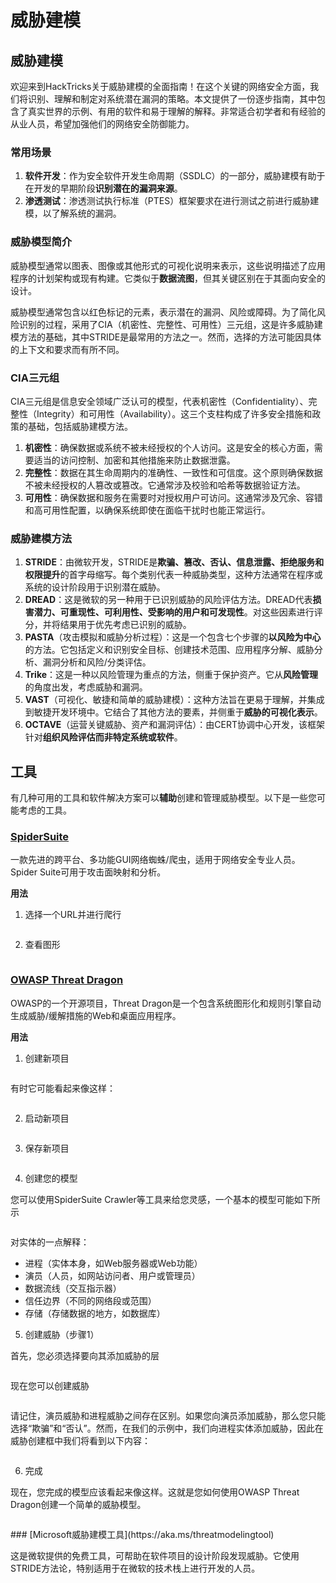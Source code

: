 # 威胁建模

## 威胁建模

欢迎来到HackTricks关于威胁建模的全面指南！在这个关键的网络安全方面，我们将识别、理解和制定对系统潜在漏洞的策略。本文提供了一份逐步指南，其中包含了真实世界的示例、有用的软件和易于理解的解释。非常适合初学者和有经验的从业人员，希望加强他们的网络安全防御能力。

### 常用场景

1. **软件开发**：作为安全软件开发生命周期（SSDLC）的一部分，威胁建模有助于在开发的早期阶段**识别潜在的漏洞来源**。
2. **渗透测试**：渗透测试执行标准（PTES）框架要求在进行测试之前进行威胁建模，以了解系统的漏洞。

### 威胁模型简介

威胁模型通常以图表、图像或其他形式的可视化说明来表示，这些说明描述了应用程序的计划架构或现有构建。它类似于**数据流图**，但其关键区别在于其面向安全的设计。

威胁模型通常包含以红色标记的元素，表示潜在的漏洞、风险或障碍。为了简化风险识别的过程，采用了CIA（机密性、完整性、可用性）三元组，这是许多威胁建模方法的基础，其中STRIDE是最常用的方法之一。然而，选择的方法可能因具体的上下文和要求而有所不同。

### CIA三元组

CIA三元组是信息安全领域广泛认可的模型，代表机密性（Confidentiality）、完整性（Integrity）和可用性（Availability）。这三个支柱构成了许多安全措施和政策的基础，包括威胁建模方法。

1. **机密性**：确保数据或系统不被未经授权的个人访问。这是安全的核心方面，需要适当的访问控制、加密和其他措施来防止数据泄露。
2. **完整性**：数据在其生命周期内的准确性、一致性和可信度。这个原则确保数据不被未经授权的人篡改或篡改。它通常涉及校验和哈希等数据验证方法。
3. **可用性**：确保数据和服务在需要时对授权用户可访问。这通常涉及冗余、容错和高可用性配置，以确保系统即使在面临干扰时也能正常运行。

### 威胁建模方法

1. **STRIDE**：由微软开发，STRIDE是**欺骗、篡改、否认、信息泄露、拒绝服务和权限提升**的首字母缩写。每个类别代表一种威胁类型，这种方法通常在程序或系统的设计阶段用于识别潜在威胁。
2. **DREAD**：这是微软的另一种用于已识别威胁的风险评估方法。DREAD代表**损害潜力、可重现性、可利用性、受影响的用户和可发现性**。对这些因素进行评分，并将结果用于优先考虑已识别的威胁。
3. **PASTA**（攻击模拟和威胁分析过程）：这是一个包含七个步骤的**以风险为中心**的方法。它包括定义和识别安全目标、创建技术范围、应用程序分解、威胁分析、漏洞分析和风险/分类评估。
4. **Trike**：这是一种以风险管理为重点的方法，侧重于保护资产。它从**风险管理**的角度出发，考虑威胁和漏洞。
5. **VAST**（可视化、敏捷和简单的威胁建模）：这种方法旨在更易于理解，并集成到敏捷开发环境中。它结合了其他方法的要素，并侧重于**威胁的可视化表示**。
6. **OCTAVE**（运营关键威胁、资产和漏洞评估）：由CERT协调中心开发，该框架针对**组织风险评估而非特定系统或软件**。

## 工具

有几种可用的工具和软件解决方案可以**辅助**创建和管理威胁模型。以下是一些您可能考虑的工具。

### [SpiderSuite](https://github.com/3nock/SpiderSuite)

一款先进的跨平台、多功能GUI网络蜘蛛/爬虫，适用于网络安全专业人员。Spider Suite可用于攻击面映射和分析。

**用法**

1. 选择一个URL并进行爬行

<figure><img src="../.gitbook/assets/threatmodel_spidersuite_1.png" alt=""><figcaption></figcaption></figure>

2. 查看图形

<figure><img src="../.gitbook/assets/threatmodel_spidersuite_2.png" alt=""><figcaption></figcaption></figure>

### [OWASP Threat Dragon](https://github.com/OWASP/threat-dragon/releases)

OWASP的一个开源项目，Threat Dragon是一个包含系统图形化和规则引擎自动生成威胁/缓解措施的Web和桌面应用程序。

**用法**

1. 创建新项目

<figure><img src="../.gitbook/assets/create_new_project_1.jpg" alt=""><figcaption></figcaption></figure>

有时它可能看起来像这样：

<figure><img src="../.gitbook/assets/1_threatmodel_create_project.jpg" alt=""><figcaption></figcaption></figure>

2. 启动新项目

<figure><img src="../.gitbook/assets/launch_new_project_2.jpg" alt=""><figcaption></figcaption></figure>

3. 保存新项目

<figure><img src="../.gitbook/assets/save_new_project.jpg" alt=""><figcaption></figcaption></figure>

4. 创建您的模型

您可以使用SpiderSuite Crawler等工具来给您灵感，一个基本的模型可能如下所示

<figure><img src="../.gitbook/assets/0_basic_threat_model.jpg" alt=""><figcaption></figcaption></figure>

对实体的一点解释：

* 进程（实体本身，如Web服务器或Web功能）
* 演员（人员，如网站访问者、用户或管理员）
* 数据流线（交互指示器）
* 信任边界（不同的网络段或范围）
* 存储（存储数据的地方，如数据库）

5. 创建威胁（步骤1）

首先，您必须选择要向其添加威胁的层

<figure><img src="../.gitbook/assets/3_threatmodel_chose-threat-layer.jpg" alt=""><figcaption></figcaption></figure>

现在您可以创建威胁

<figure><img src="../.gitbook/assets/4_threatmodel_create-threat.jpg" alt=""><figcaption></figcaption></figure>

请记住，演员威胁和进程威胁之间存在区别。如果您向演员添加威胁，那么您只能选择“欺骗”和“否认”。然而，在我们的示例中，我们向进程实体添加威胁，因此在威胁创建框中我们将看到以下内容：

<figure><img src="../.gitbook/assets/2_threatmodel_type-option.jpg" alt=""><figcaption></figcaption></figure>

6. 完成

现在，您完成的模型应该看起来像这样。这就是您如何使用OWASP Threat Dragon创建一个简单的威胁模型。

<figure><img src="../.gitbook/assets/threat_model_finished.jpg" alt=""><figcaption></figcaption></figure>
### [Microsoft威胁建模工具](https://aka.ms/threatmodelingtool)

这是微软提供的免费工具，可帮助在软件项目的设计阶段发现威胁。它使用STRIDE方法论，特别适用于在微软的技术栈上进行开发的人员。
